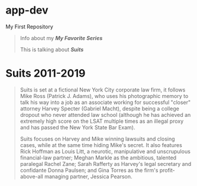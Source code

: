 # app-dev
My First Repository

> Info about my ***My Favorite Series***
>
> This is talking about ***Suits***
>
# Suits 2011-2019
> Suits is set at a fictional New York City corporate law firm, it follows Mike Ross (Patrick J. Adams), who uses his photographic memory to talk his way into a job as an associate working for successful "closer" attorney Harvey Specter (Gabriel Macht), despite being a college dropout who never attended law school (although he has achieved an extremely high score on the LSAT multiple times as an illegal proxy and has passed the New York State Bar Exam).
>
> Suits focuses on Harvey and Mike winning lawsuits and closing cases, while at the same time hiding Mike's secret. It also features Rick Hoffman as Louis Litt, a neurotic, manipulative and unscrupulous financial-law partner; Meghan Markle as the ambitious, talented paralegal Rachel Zane; Sarah Rafferty as Harvey's legal secretary and confidante Donna Paulsen; and Gina Torres as the firm's profit-above-all managing partner, Jessica Pearson.
